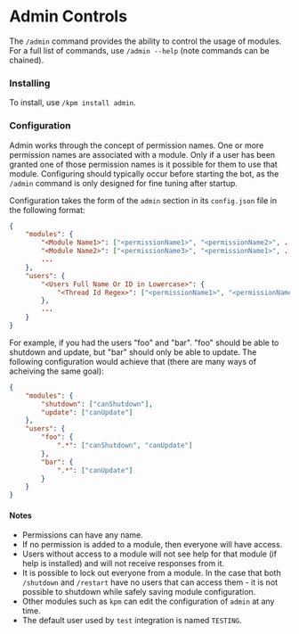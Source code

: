 # Admin Controls

The `/admin` command provides the ability to control the usage of modules. For a full list of commands, use `/admin --help` (note commands can be chained).

### Installing
To install, use `/kpm install admin`.

### Configuration
Admin works through the concept of permission names. One or more permission names are associated with a module. Only if a user has been granted one of those permission names is it possible for them to use that module. Configuring should typically occur before starting the bot, as the `/admin` command is only designed for fine tuning after startup.

Configuration takes the form of the `admin` section in its `config.json` file in the following format:
```json
{
    "modules": {
        "<Module Name1>": ["<permissionName1>", "<permissionName2>", ...],
		"<Module Name2>": ["<permissionName3>", "<permissionName1>", ...],
        ...
    },
    "users": {
        "<Users Full Name Or ID in Lowercase>": {
            "<Thread Id Regex>": ["<permissionName1>", "<permissionName2>"]
        },
		...
    }
}
```

For example, if you had the users "foo" and "bar". "foo" should be able to shutdown and update, but "bar" should only be able to update. The following configuration would achieve that (there are many ways of acheiving the same goal):
```json
{
    "modules": {
        "shutdown": ["canShutdown"],
		"update": ["canUpdate"]
    },
    "users": {
        "foo": {
            ".*": ["canShutdown", "canUpdate"]
        },
		"bar": {
            ".*": ["canUpdate"]
        }
    }
}
```

#### Notes
- Permissions can have any name.
- If no permission is added to a module, then everyone will have access.
- Users without access to a module will not see help for that module (if help is installed) and will not receive responses from it.
- It is possible to lock out everyone from a module. In the case that both `/shutdown` and `/restart` have no users that can access them - it is not possible to shutdown while safely saving module configuration.
- Other modules such as `kpm` can edit the configuration of `admin` at any time.
- The default user used by `test` integration is named `TESTING`.
